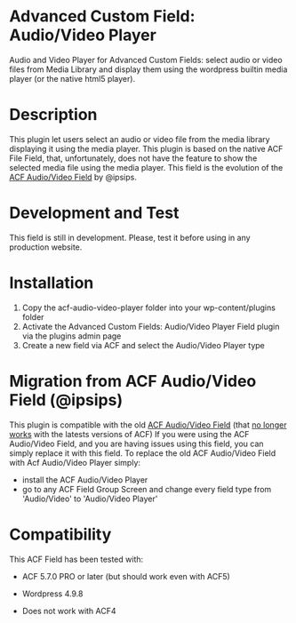 # Advanced Custom Field: Audio/Video Player
Audio and Video Player for Advanced Custom Fields: select audio or video files from Media Library and display them using the wordpress builtin media player (or the native html5 player). 

# Description
This plugin let users select an audio or video file from the media library displaying it using the media player.
This plugin is based on the native ACF File Field, that, unfortunately, does not have the feature to show the selected media file using the media player.
This field is the evolution of the [ACF Audio/Video Field](https://github.com/ipsips/acf-audio-video) by @ipsips.

# Development and Test
This field is still in development.
Please, test it before using in any production website.

# Installation
1. Copy the acf-audio-video-player folder into your wp-content/plugins folder
2. Activate the Advanced Custom Fields: Audio/Video Player Field plugin via the plugins admin page
3. Create a new field via ACF and select the Audio/Video Player type

# Migration from ACF Audio/Video Field (@ipsips)
This plugin is compatible with the old [ACF Audio/Video Field](https://github.com/ipsips/acf-audio-video) (that [no longer works](https://github.com/ipsips/acf-audio-video/issues) with the latests versions of ACF)
If you were using the ACF Audio/Video Field, and you are having issues using this field, you can simply replace it with this field.
To replace the old ACF Audio/Video Field with Acf Audio/Video Player simply:
- install the ACF Audio/Video Player
- go to any ACF Field Group Screen and change every field type from 'Audio/Video' to 'Audio/Video Player'

# Compatibility
This ACF Field has been tested with:
- ACF 5.7.0 PRO or later (but should work even with ACF5)
- Wordpress 4.9.8

- Does not work with ACF4

